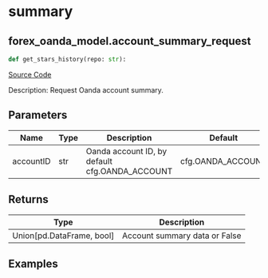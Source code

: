 # summary

## forex_oanda_model.account_summary_request

```python
def get_stars_history(repo: str):
```
[Source Code](https://github.com/OpenBB-finance/OpenBBTerminal/tree/main/openbb_terminal/forex/oanda/oanda_model.py#L73)

Description: Request Oanda account summary.

## Parameters

| Name | Type | Description | Default | Optional |
| ---- | ---- | ----------- | ------- | -------- |
| accountID | str | Oanda account ID, by default cfg.OANDA_ACCOUNT | cfg.OANDA_ACCOUNT | True |

## Returns

| Type | Description |
| ---- | ----------- |
| Union[pd.DataFrame, bool] | Account summary data or False |

## Examples

